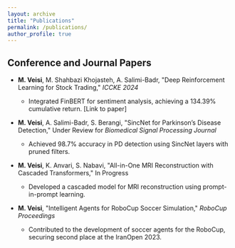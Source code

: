 ```yaml
---
layout: archive
title: "Publications"
permalink: /publications/
author_profile: true
---
```


## Conference and Journal Papers

- **M. Veisi**, M. Shahbazi Khojasteh, A. Salimi-Badr, "Deep Reinforcement Learning for Stock Trading," *ICCKE 2024*
  - Integrated FinBERT for sentiment analysis, achieving a 134.39% cumulative return. [Link to paper]

- **M. Veisi**, A. Salimi-Badr, S. Berangi, "SincNet for Parkinson’s Disease Detection," Under Review for *Biomedical Signal Processing Journal*
  - Achieved 98.7% accuracy in PD detection using SincNet layers with pruned filters.

- **M. Veisi**, K. Anvari, S. Nabavi, "All-in-One MRI Reconstruction with Cascaded Transformers," In Progress
  - Developed a cascaded model for MRI reconstruction using prompt-in-prompt learning.

- **M. Veisi**, "Intelligent Agents for RoboCup Soccer Simulation," *RoboCup Proceedings*
  - Contributed to the development of soccer agents for the RoboCup, securing second place at the IranOpen 2023.
